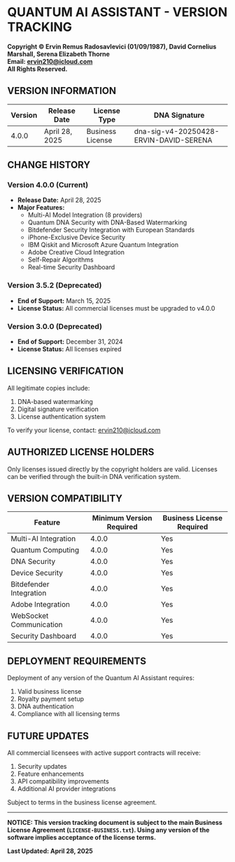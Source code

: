 # QUANTUM AI ASSISTANT - VERSION TRACKING

**Copyright © Ervin Remus Radosavlevici (01/09/1987), David Cornelius Marshall, Serena Elizabeth Thorne**  
**Email: ervin210@icloud.com**  
**All Rights Reserved.**

## VERSION INFORMATION

| Version | Release Date | License Type | DNA Signature |
|---------|--------------|--------------|--------------|
| 4.0.0   | April 28, 2025 | Business License | dna-sig-v4-20250428-ERVIN-DAVID-SERENA |

## CHANGE HISTORY

### Version 4.0.0 (Current)
- **Release Date:** April 28, 2025
- **Major Features:**
  - Multi-AI Model Integration (8 providers)
  - Quantum DNA Security with DNA-Based Watermarking
  - Bitdefender Security Integration with European Standards
  - iPhone-Exclusive Device Security
  - IBM Qiskit and Microsoft Azure Quantum Integration
  - Adobe Creative Cloud Integration
  - Self-Repair Algorithms
  - Real-time Security Dashboard

### Version 3.5.2 (Deprecated)
- **End of Support:** March 15, 2025
- **License Status:** All commercial licenses must be upgraded to v4.0.0

### Version 3.0.0 (Deprecated)
- **End of Support:** December 31, 2024
- **License Status:** All licenses expired

## LICENSING VERIFICATION

All legitimate copies include:
1. DNA-based watermarking
2. Digital signature verification
3. License authentication system

To verify your license, contact: ervin210@icloud.com

## AUTHORIZED LICENSE HOLDERS

Only licenses issued directly by the copyright holders are valid. Licenses can be verified through the built-in DNA verification system.

## VERSION COMPATIBILITY

| Feature | Minimum Version Required | Business License Required |
|---------|--------------------------|---------------------------|
| Multi-AI Integration | 4.0.0 | Yes |
| Quantum Computing | 4.0.0 | Yes |
| DNA Security | 4.0.0 | Yes |
| Device Security | 4.0.0 | Yes |
| Bitdefender Integration | 4.0.0 | Yes |
| Adobe Integration | 4.0.0 | Yes |
| WebSocket Communication | 4.0.0 | Yes |
| Security Dashboard | 4.0.0 | Yes |

## DEPLOYMENT REQUIREMENTS

Deployment of any version of the Quantum AI Assistant requires:
1. Valid business license
2. Royalty payment setup
3. DNA authentication
4. Compliance with all licensing terms

## FUTURE UPDATES

All commercial licensees with active support contracts will receive:
1. Security updates
2. Feature enhancements
3. API compatibility improvements
4. Additional AI provider integrations

Subject to terms in the business license agreement.

---

**NOTICE: This version tracking document is subject to the main Business License Agreement (`LICENSE-BUSINESS.txt`). Using any version of the software implies acceptance of the license terms.**

**Last Updated: April 28, 2025**